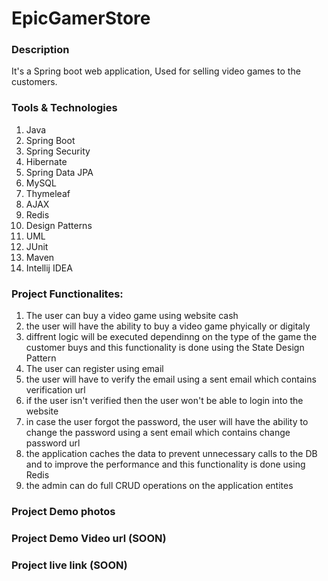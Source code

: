 # EpicGamerStore

### Description
It's a Spring boot web application, Used for selling video games to the customers.

### Tools & Technologies
1. Java
2. Spring Boot
3. Spring Security
4. Hibernate
5. Spring Data JPA
6. MySQL
7. Thymeleaf
8. AJAX
9. Redis
10. Design Patterns
11. UML
12. JUnit
13. Maven
14. Intellij IDEA

### Project Functionalites:

1. The user can buy a video game using website cash
2. the user will have the ability to buy a video game phyically or digitaly
3. diffrent logic will be executed dependinng on the type of the game the customer buys and this functionality is done using the State Design Pattern
4. The user can register using email
5. the user will have to verify the email using a sent email which contains verification url
6. if the user isn't verified then the user won't be able to login into the website
7. in case the user forgot the password, the user will have the ability to change the password using a sent email which contains change password url
8. the application caches the data to prevent unnecessary calls to the DB and to improve the performance and this functionality is done using Redis
9. the admin can do full CRUD operations on the application entites

### Project Demo photos

### Project Demo Video url (SOON)

### Project live link (SOON)
